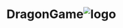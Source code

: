 # DragonGame![logo](https://user-images.githubusercontent.com/60606160/146314682-0ef5dc5d-973c-40bd-8001-5266da0c9b6c.png)
